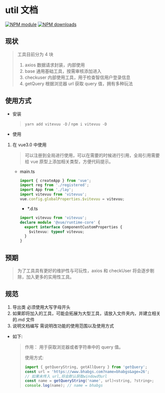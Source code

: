 <!--
 * @abstract: JianJie
 * @version: 0.0.1
 * @Author: bhabgs
 * @Date: 2021-02-23 13:22:47
 * @LastEditors: bhabgs
 * @LastEditTime: 2021-02-26 11:13:10
-->

# util 文档

[![NPM module](https://img.shields.io/npm/v/vitevuu.svg)](https://npmjs.org/package/vitevuu)
[![NPM downloads](https://img.shields.io/npm/dt/vitevuu.svg)](https://npmjs.org/package/vitevuu)

## 现状

> 工具目前分为 4 块
>
> 1. axios 数据请求封装，内部使用
> 2. base 通用基础工具，按需审核添加进入
> 3. checkuser 内部使用工具，用于检查智信用户登录信息
> 4. getQuery 根据浏览器 url 获取 query 值，拥有多种玩法

## 使用方式

- 安装

  > `yarn add vitevuu -D` / `npm i vitevuu -D`

- 使用

1.  在 vue3.0 中使用

    > 可以注册到全局进行使用，可以在需要的时候进行引用，全局引用需要给 vue 原型上添加相关类型，方便代码提示。

    - main.ts

      ```ts
      import { createApp } from 'vue';
      import reg from './registered';
      import App from './lay';
      import vitevuu from 'vitevuu';
      vue.config.globalProperties.$vitevuu = vitevuu;
      ```

      - \*.d.ts

      ```ts
      import vitevuu from 'vitevuu';
      declare module '@vue/runtime-core' {
        export interface ComponentCustomProperties {
          $vitevuu: typeof vitevuu;
        }
      }
      ```

## 预期

> 为了工具具有更好的维护性与可玩性，axios 和 checkUser 将会逐步剔除，加入更多的实用性工具。

## 规范

1. 导出类 必须使用大写字母开头
2. 如果即将加入的工具，可能会拓展为大型工具，请放入文件夹内，并建立相关的.md 文件
3. 说明文档编写 需说明改功能的使用范围以及使用方式

- 如下:
  > 作用： 用于获取浏览器或者字符串中的 query 值。
  >
  > 使用方式:
  >
  > ```js
  > import { getQueryString, getAllQuery } from 'getQuery';
  > const url = 'https://www.bhabgs.com?name=bhabgs&age=26';
  > // 如果未传入 url,将会默认获取window的url
  > const name = getQueryString('name', url)<string, ?string>;
  > console.log(name); // name = bhabgs
  > ```

```

```
